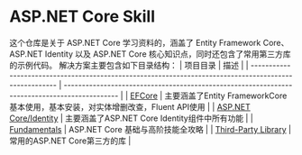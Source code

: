 # ASP.NET Core Skill
这个仓库是关于 ASP.NET Core 学习资料的，涵盖了 Entity Framework Core、ASP.NET Identity 以及 ASP.NET Core 核心知识点，同时还包含了常用第三方库的示例代码。
解决方案主要包含如下目录结构：
| 项目目录                                                                                                | 描述                                                                                   |
| ------------------------------------------------------------------------------------------------------ | --------------------------------------------------------------------------------------------- |
| [EFCore](https://github.com/bingbing-gui/Asp.Net-Core-Skill/tree/master/EntityFrameworkCore)                 | 主要涵盖了Entity FrameworkCore基本使用，基本安装，对实体增删改查，Fluent API使用        |
| [ASP.NET Core/Identity](https://github.com/bingbing-gui/Asp.Net-Core-Skill/tree/master/AspNetCore.Identity/Identity)    | 主要涵盖了ASP.NET Core Identity组件中所有功能          |
| [Fundamentals](https://github.com/bingbing-gui/Asp.Net-Core-Skill/tree/master/Fundamentals)             | ASP.NET Core 基础与高阶技能全攻略                        |
| [Third-Party Library](https://github.com/bingbing-gui/Asp.Net-Core-Skill/tree/master/Third-Party.Library)                 | 常用的ASP.NET Core第三方的库       |

